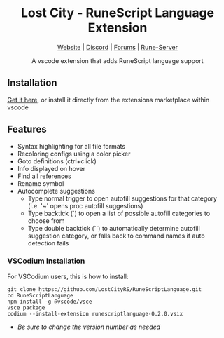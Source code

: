 <div align="center">

<h1>Lost City - RuneScript Language Extension</h1>

[Website](https://2004.lostcity.rs) | [Discord](https://discord.lostcity.rs) | [Forums](https://lostcity.rs) | [Rune-Server](https://www.rune-server.ee/runescape-development/rs2-server/projects/701698-lost-city-225-emulation.html)

<p>A vscode extension that adds RuneScript language support</p>

</div>

## Installation

[Get it here](https://marketplace.visualstudio.com/items?itemName=2004scape.runescriptlanguage), or install it directly from the extensions marketplace within vscode  

## Features

* Syntax highlighting for all file formats
* Recoloring configs using a color picker
* Goto definitions (ctrl+click)
* Info displayed on hover
* Find all references
* Rename symbol
* Autocomplete suggestions
  * Type normal trigger to open autofill suggestions for that category (i.e. '~' opens proc autofill suggestions)
  * Type backtick (`) to open a list of possible autofill categories to choose from
  * Type double backtick (``) to automatically determine autofill suggestion category, or falls back to command names if auto detection fails

### VSCodium Installation

For VSCodium users, this is how to install:
```
git clone https://github.com/LostCityRS/RuneScriptLanguage.git
cd RuneScriptLanguage
npm install -g @vscode/vsce
vsce package
codium --install-extension runescriptlanguage-0.2.0.vsix
```

* <i>Be sure to change the version number as needed</i>
